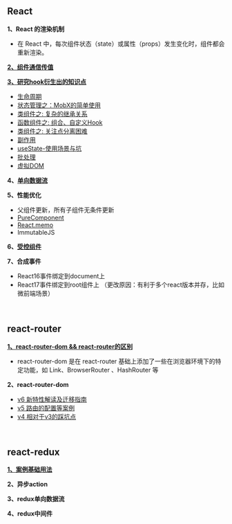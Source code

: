 

## React
**1、React 的渲染机制**

* 在 React 中，每次组件状态（state）或属性（props）发生变化时，组件都会重新渲染。

**[2、组件通信传值](https://github.com/yang1212/collection-about/issues/6)**

**[3、研究hook衍生出的知识点](https://github.com/yang1212/collection-about/issues/59)**

* [生命周期](https://github.com/yang1212/collection-about/issues/58)
* [状态管理之：MobX的简单使用](https://github.com/yang1212/collection-about/issues/64)
* [类组件之: 复杂的继承关系](https://github.com/yang1212/collection-about/issues/60)
* [函数组件之: 组合、自定义Hook](https://github.com/yang1212/collection-about/issues/61)
* [类组件之: 关注点分离困难](https://github.com/yang1212/collection-about/issues/62)
* [副作用](https://github.com/yang1212/collection-about/issues/63)
* [useState-使用场景与坑](https://github.com/yang1212/collection-about/issues/65)
* [批处理](https://github.com/yang1212/collection-about/issues/66)
* [虚拟DOM](https://github.com/yang1212/collection-about/issues/68)


**4、[单向数据流](https://github.com/yang1212/collection-about/issues/71)**

**5、性能优化**

* 父组件更新，所有子组件无条件更新
* [PureComponent](https://juejin.cn/post/6844903480369512455)
* [React.memo](https://1349279985.github.io/%E4%BC%98%E5%8C%96React-memo%E6%B8%B2%E6%9F%93%E5%88%A4%E5%88%AB%E6%9C%BA%E5%88%B6%E5%8F%8A%E5%AE%9E%E6%88%98/)
* ImmutableJS

**6、[受控组件](https://github.com/yang1212/collection-about/issues/72)**

**7、合成事件**

* React16事件绑定到document上
* React17事件绑定到root组件上 （更改原因：有利于多个react版本并存，比如微前端场景）

<br/>

## react-router
**[1、react-router-dom && react-router的区别](https://hexuanzhang.github.io/2018/03/01/react-router/)**

* react-router-dom 是在 react-router 基础上添加了一些在浏览器环境下的特定功能，如 Link、BrowserRouter 、HashRouter 等

**2、react-router-dom**

* [v6 新特性解读及迁移指南](https://juejin.cn/post/6844904096059621389)
* [v5 路由的配置等案例](https://segmentfault.com/a/1190000020812860)
* [v4 相对于v3的踩坑点](https://juejin.cn/post/6844903640839225358)


<br/>

## react-redux
**[1、案例基础用法](https://github.com/yang1212/collection-about/issues/7)**

**2、异步action**

**3、redux单向数据流**

**4、redux中间件**
